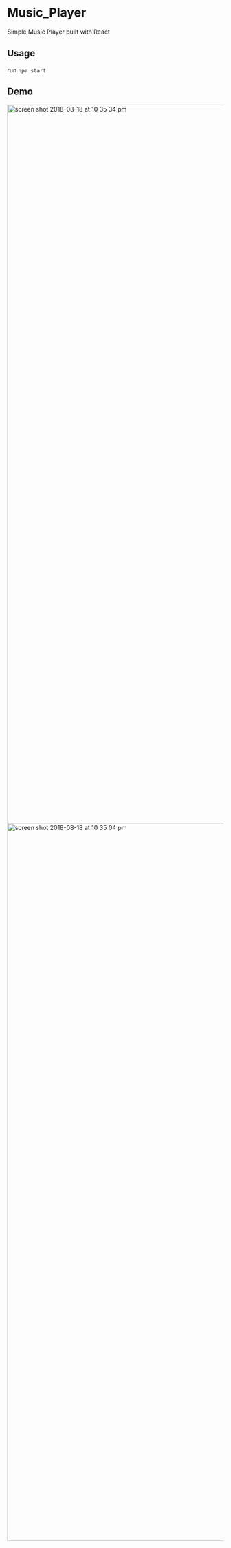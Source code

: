 # Music_Player
Simple Music Player built with React

## Usage

run `npm start`

## Demo


<img width="1670" alt="screen shot 2018-08-18 at 10 35 34 pm" src="https://user-images.githubusercontent.com/31718163/44305185-36a34a80-a337-11e8-8ced-3efe79a247c4.png">

<img width="1669" alt="screen shot 2018-08-18 at 10 35 04 pm" src="https://user-images.githubusercontent.com/31718163/44305187-4f136500-a337-11e8-8037-45bdd9c8212c.png">
